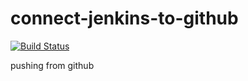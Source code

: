 # connect-jenkins-to-github

[![Build Status](http://ec2-34-213-194-8.us-west-2.compute.amazonaws.com/buildStatus/icon?job=connect-jenkins-to-github)](http://ec2-34-213-194-8.us-west-2.compute.amazonaws.com/job/connect-jenkins-to-github/) 

pushing from github
